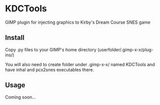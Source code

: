 # KDCTools
GIMP plugin for injecting graphics to Kirby's Dream Course SNES game

## Install
Copy .py files to your GIMP's home directory (userfolder/.gimp-x-x/plug-ins/)

You will also need to create folder under .gimp-x-x/ named KDCTools and have inhal and pcx2snes executables there.

## Usage
Coming soon...
